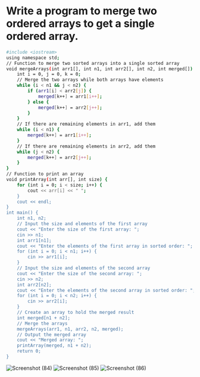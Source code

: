 # Write a program to merge two ordered arrays to get a single ordered array.
```bash
#include <iostream>
using namespace std;
// Function to merge two sorted arrays into a single sorted array
void mergeArrays(int arr1[], int n1, int arr2[], int n2, int merged[]) {
    int i = 0, j = 0, k = 0;
    // Merge the two arrays while both arrays have elements
    while (i < n1 && j < n2) {
        if (arr1[i] < arr2[j]) {
            merged[k++] = arr1[i++];
        } else {
            merged[k++] = arr2[j++];
        }
    }
    // If there are remaining elements in arr1, add them
    while (i < n1) {
        merged[k++] = arr1[i++];
    }
    // If there are remaining elements in arr2, add them
    while (j < n2) {
        merged[k++] = arr2[j++];
    }
}
// Function to print an array
void printArray(int arr[], int size) {
    for (int i = 0; i < size; i++) {
        cout << arr[i] << " ";
    }
    cout << endl;
}
int main() {
    int n1, n2;
    // Input the size and elements of the first array
    cout << "Enter the size of the first array: ";
    cin >> n1;
    int arr1[n1];
    cout << "Enter the elements of the first array in sorted order: ";
    for (int i = 0; i < n1; i++) {
        cin >> arr1[i];
    }
    // Input the size and elements of the second array
    cout << "Enter the size of the second array: ";
    cin >> n2;
    int arr2[n2];
    cout << "Enter the elements of the second array in sorted order: ";
    for (int i = 0; i < n2; i++) {
        cin >> arr2[i];
    }
    // Create an array to hold the merged result
    int merged[n1 + n2];
    // Merge the arrays
    mergeArrays(arr1, n1, arr2, n2, merged);
    // Output the merged array
    cout << "Merged array: ";
    printArray(merged, n1 + n2);
    return 0;
}
```
![Screenshot (84)](https://github.com/user-attachments/assets/90237e63-c6bc-4755-bca2-5ae174be8ce3)
![Screenshot (85)](https://github.com/user-attachments/assets/d0aa2938-0cbc-4b16-93ea-3324dee567a9)
![Screenshot (86)](https://github.com/user-attachments/assets/610cc96e-dc57-4b27-a667-2fa2ccb427ba)

